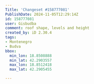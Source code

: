 ```yaml
---
Title: 'Changeset #158777081'
PublishDate: 2024-11-05T12:29:14Z
id: 158777081
user: Gisbudba
comment: roof shape, levels and height
created_by: iD 2.30.4
tags:
- Montenegro
- Budva
bbox:
  min_lon: 18.8508888
  min_lat: 42.2903557
  max_lon: 18.8512418
  max_lat: 42.2905455

---
```

